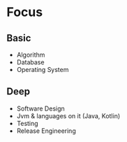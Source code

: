 # Focus

## Basic

- Algorithm
- Database
- Operating System

## Deep

- Software Design
- Jvm & languages on it (Java, Kotlin)
- Testing
- Release Engineering
